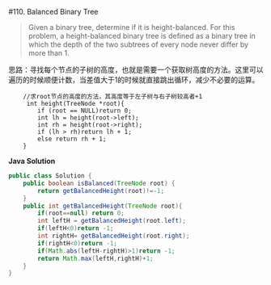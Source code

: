 #110. Balanced Binary Tree

>Given a binary tree, determine if it is height-balanced.
>For this problem, a height-balanced binary tree is defined as a binary tree in which the depth of the two subtrees of every node never differ by more than 1.

思路：寻找每个节点的子树的高度，也就是需要一个获取树高度的方法。这里可以遍历的时候顺便计数，当差值大于1的时候就直接跳出循环，减少不必要的运算。
```
    //求root节点的高度的方法，其高度等于左子树与右子树较高者+1
     int height(TreeNode *root){
        if (root == NULL)return 0;
        int lh = height(root->left);
        int rh = height(root->right);
        if (lh > rh)return lh + 1;
        else return rh + 1;
    }
```

**Java Solution**
```java
public class Solution {
    public boolean isBalanced(TreeNode root) {
        return getBalancedHeight(root)!=-1;
    }
    public int getBalancedHeight(TreeNode root){
        if(root==null) return 0;
        int leftH = getBalancedHeight(root.left);
        if(leftH<0)return -1;
        int rightH= getBalancedHeight(root.right);
        if(rightH<0)return -1;
        if(Math.abs(leftH-rightH)>1)return -1;
        return Math.max(leftH,rightH)+1;
    }
}
```